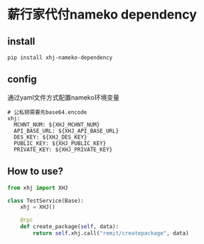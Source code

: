 # 薪行家代付nameko dependency


## install

```shell
pip install xhj-nameko-dependency
```

## config

通过yaml文件方式配置nameko环境变量

```
# 公私钥需要先base64.encode
xhj:
  MCHNT_NUM: ${XHJ_MCHNT_NUM}
  API_BASE_URL: ${XHJ_API_BASE_URL}
  DES_KEY: ${XHJ_DES_KEY}
  PUBLIC_KEY: ${XHJ_PUBLIC_KEY}
  PRIVATE_KEY: ${XHJ_PRIVATE_KEY}
```

## How to use?

```python
from xhj import XHJ

class TestService(Base):
    xhj = XHJ()

    @rpc
    def create_package(self, data):
        return self.xhj.call("remit/createpackage", data)
```


